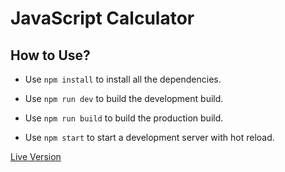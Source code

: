 # JavaScript Calculator

## How to Use?

* Use `npm install` to install all the dependencies.

* Use `npm run dev` to build the development build.

* Use `npm run build` to build the production build.

* Use `npm start` to start a development server with hot reload.

[Live Version](https://sukhjinderarora.com/calculator/)
